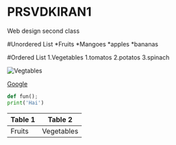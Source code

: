 # PRSVDKIRAN1
Web design second class

#Unordered List
*Fruits
   *Mangoes
   *apples
   *bananas

#Ordered List
  1.Vegetables
      1.tomatos
      2.potatos
      3.spinach
   
 ![Vegtables](https://i.ytimg.com/vi/sRQ5lAVI1xg/maxresdefault.jpg)
 
 [Google](https://www.google.com/)
 
 ~~~python
 def fun();
 print('Hai')
 ~~~
 
 Table 1 | Table 2
 --------|---------
 Fruits | Vegetables
